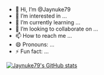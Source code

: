 - 👋 Hi, I’m @Jaynuke79
- 👀 I’m interested in ...
- 🌱 I’m currently learning ...
- 💞️ I’m looking to collaborate on ...
- 📫 How to reach me ...
- 😄 Pronouns: ...
- ⚡ Fun fact: ...

[![Jaynuke79's GitHub stats](https://github-readme-stats.vercel.app/api?username=Jaynuke79&show_icons=true&theme=dark#gh-dark-mode-only)](https://github.com/anuraghazra/github-readme-stats)
<!---
Jaynuke79/Jaynuke79 is a ✨ special ✨ repository because its `README.md` (this file) appears on your GitHub profile.
You can click the Preview link to take a look at your changes.
--->
